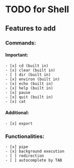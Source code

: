 # TODO for Shell

## Features to add

### Commands:
#### Important:
    - [x] cd (built in)
    - [x] clear (built in)
    - [ ] dir (built in)
    - [x] environ (built in)
    - [x] echo (built in)
    - [x] help (built in)
    - [x] pause
    - [x] quit (built in)
    - [x] cat
#### Additional:
    - [x] export

### Functionalities:
    - [x] pipe
    - [x] background execution
    - [ ] redirection
    - [ ] autocomplete by TAB
